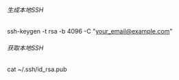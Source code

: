 ###### 生成本地SSH
ssh-keygen -t rsa -b 4096 -C "your_email@example.com"
###### 获取本地SSH
cat ~/.ssh/id_rsa.pub
